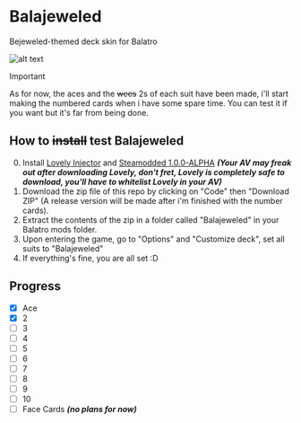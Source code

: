 # Balajeweled
Bejeweled-themed deck skin for Balatro

![alt text](https://i.imgur.com/wWLyEeG.png)

> [!IMPORTANT]
> As for now, the aces and the ~~wees~~ 2s of each suit have been made, i'll start making the numbered cards when i have some spare time.
> You can test it if you want but it's far from being done.

## How to ~~install~~ test Balajeweled
0. Install [Lovely Injector](https://github.com/ethangreen-dev/lovely-injector) and [Steamodded 1.0.0-ALPHA](https://github.com/Steamodded/smods/archive/refs/heads/main.zip) **_(Your AV may freak out after downloading Lovely, don't fret, Lovely is completely safe to download, you'll have to whitelist Lovely in your AV)_**
1. Download the zip file of this repo by clicking on "Code" then "Download ZIP" (A release version will be made after i'm finished with the number cards).
2. Extract the contents of the zip in a folder called "Balajeweled" in your Balatro mods folder.
3. Upon entering the game, go to "Options" and "Customize deck", set all suits to "Balajeweled"
4. If everything's fine, you are all set :D

## Progress
- [x] Ace
- [x] 2
- [ ] 3
- [ ] 4
- [ ] 5
- [ ] 6
- [ ] 7
- [ ] 8
- [ ] 9
- [ ] 10
- [ ] Face Cards **_(no plans for now)_**
